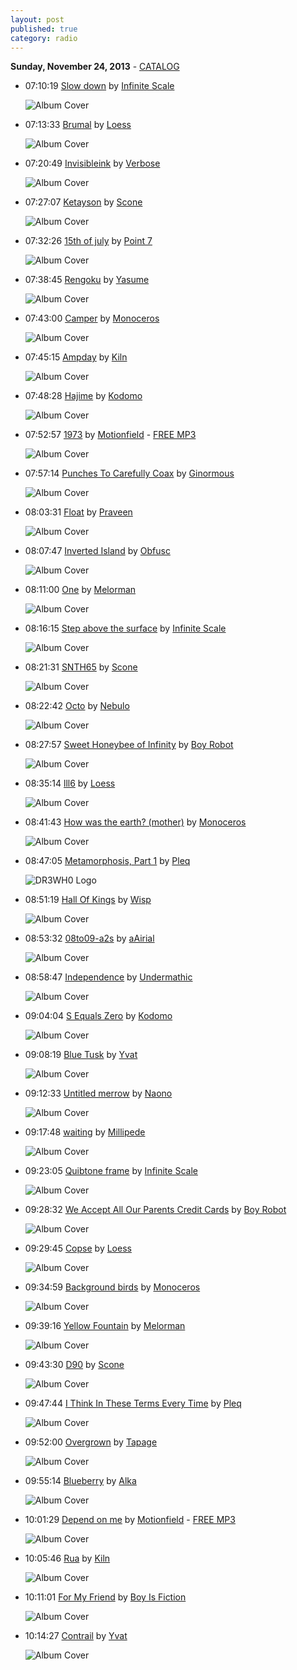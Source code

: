 ```yaml
---
layout: post
published: true
category: radio
---
```


**Sunday, November 24, 2013** - [CATALOG](/2013/11/24/loess-radio-catalog)

*   07:10:19  [Slow down](http://goo.gl/e1KzAU) by [Infinite Scale](http://www.last.fm/music/Infinite+Scale)

    ![Album Cover](http://userserve-ak.last.fm/serve/174s/26057697.jpg "Ad Infinitum")

*   07:13:33  [Brumal](http://goo.gl/pDJvqT) by [Loess](http://www.last.fm/music/Loess)

    ![Album Cover](http://userserve-ak.last.fm/serve/174s/3846903.jpg "Wind And Water")

*   07:20:49  [Invisibleink](http://goo.gl/XAN6AL) by [Verbose](http://www.last.fm/music/Verbose)

    ![Album Cover](http://userserve-ak.last.fm/serve/174s/10296611.jpg "Wonder")

*   07:27:07  [Ketayson](http://goo.gl/efqPfp) by [Scone](http://www.last.fm/music/Scone)

    ![Album Cover](http://userserve-ak.last.fm/serve/174s/88240395.png "Maze")

*   07:32:26  [15th of july](http://goo.gl/bct2o3) by [Point 7](http://www.last.fm/music/Point+7)

    ![Album Cover](http://userserve-ak.last.fm/serve/174s/19586015.jpg "What")

*   07:38:45  [Rengoku](http://goo.gl/glTaAC) by [Yasume](http://www.last.fm/music/Yasume)

    ![Album Cover](http://userserve-ak.last.fm/serve/174s/94119985.jpg "Where We're From the Birds Sing a Pretty Song")

*   07:43:00  [Camper](http://goo.gl/XRJkK4) by [Monoceros](http://www.last.fm/music/Monoceros)

    ![Album Cover](http://userserve-ak.last.fm/serve/174s/46995969.jpg "A glorious afternoon")

*   07:45:15  [Ampday](http://goo.gl/vO5EI4) by [Kiln](http://www.last.fm/music/Kiln)

    ![Album Cover](http://userserve-ak.last.fm/serve/174s/47152213.jpg "Ampday")

*   07:48:28  [Hajime](http://goo.gl/xZ4apW) by [Kodomo](http://www.last.fm/music/Kodomo)

    ![Album Cover](http://userserve-ak.last.fm/serve/174s/67836568.jpg "Frozen In Motion")

*   07:52:57  [1973](http://goo.gl/8LPuW0) by [Motionfield](http://www.last.fm/music/Motionfield) - [FREE MP3](http://goo.gl/Lf9TJ3)

    ![Album Cover](http://userserve-ak.last.fm/serve/174s/80703711.jpg "Northern Lights")

*   07:57:14  [Punches To Carefully Coax](http://goo.gl/HYtz00) by [Ginormous](http://www.last.fm/music/Ginormous)

    ![Album Cover](http://userserve-ak.last.fm/serve/174s/71217828.jpg "At Night, Under Artificial Light")

*   08:03:31  [Float](http://goo.gl/txZHpH) by [Praveen](http://www.last.fm/music/Praveen)

    ![Album Cover](http://userserve-ak.last.fm/serve/174s/63357733.jpg "Backed by Spirits")

*   08:07:47  [Inverted Island](http://goo.gl/H9xoVG) by [Obfusc](http://www.last.fm/music/Obfusc)

    ![Album Cover](http://userserve-ak.last.fm/serve/174s/75782334.jpg "Midnight Dome")

*   08:11:00  [One](http://goo.gl/LsMJiz) by [Melorman](http://www.last.fm/music/Melorman)

    ![Album Cover](http://userserve-ak.last.fm/serve/174s/71031312.jpg "After Noon")

*   08:16:15  [Step above the surface](http://goo.gl/a9Fgz0) by [Infinite Scale](http://www.last.fm/music/Infinite+Scale)

    ![Album Cover](http://userserve-ak.last.fm/serve/174s/26057697.jpg "Ad Infinitum")

*   08:21:31  [SNTH65](http://goo.gl/VPPqd5) by [Scone](http://www.last.fm/music/Scone)

    ![Album Cover](http://userserve-ak.last.fm/serve/174s/88240395.png "Maze")

*   08:22:42  [Octo](http://goo.gl/xJFusc) by [Nebulo](http://www.last.fm/music/Nebulo)

    ![Album Cover](http://userserve-ak.last.fm/serve/174s/83199213.jpg "Cardiac")

*   08:27:57  [Sweet Honeybee of Infinity](http://goo.gl/U7RgTa) by [Boy Robot](http://www.last.fm/music/Boy+Robot)

    ![Album Cover](http://images.amazon.com/images/P/B0009NCP88.01._SCMZZZZZZZ_.jpg "Rotten Cocktails")

*   08:35:14  [lll6](http://goo.gl/uF2lM5) by [Loess](http://www.last.fm/music/Loess)

    ![Album Cover](http://userserve-ak.last.fm/serve/174s/3846903.jpg "Wind And Water")

*   08:41:43  [How was the earth? (mother)](http://goo.gl/WgoQWG) by [Monoceros](http://www.last.fm/music/Monoceros)

    ![Album Cover](http://userserve-ak.last.fm/serve/174s/11950227.jpg "I feel apocalyptic today")

*   08:47:05  [Metamorphosis, Part 1](http://goo.gl/Ci2vMe) by [Pleq](http://www.last.fm/music/Pleq)

    ![DR3WH0 Logo](https://dl.dropboxusercontent.com/u/8239797/DR3WH0.png "DR3WH0 RadioBlog")

*   08:51:19  [Hall Of Kings](http://goo.gl/2Xrnyv) by [Wisp](http://www.last.fm/music/Wisp)

    ![Album Cover](http://userserve-ak.last.fm/serve/174s/71791800.jpg "Building Dragons")

*   08:53:32  [08to09-a2s](http://goo.gl/ozhFkH) by [aAirial](http://www.last.fm/music/aAirial)

    ![Album Cover](http://userserve-ak.last.fm/serve/174s/80449499.jpg "incoercible")

*   08:58:47  [Independence](http://goo.gl/fm73DK) by [Undermathic](http://www.last.fm/music/Undermathic)

    ![Album Cover](http://userserve-ak.last.fm/serve/174s/34689037.jpg "Return To Childhood")

*   09:04:04  [S Equals Zero](http://goo.gl/mMtQuD) by [Kodomo](http://www.last.fm/music/Kodomo)

    ![Album Cover](http://userserve-ak.last.fm/serve/174s/67836568.jpg "Frozen In Motion")

*   09:08:19  [Blue Tusk](http://goo.gl/HDa1tM) by [Yvat](http://www.last.fm/music/Yvat)

    ![Album Cover](http://userserve-ak.last.fm/serve/174s/74980234.jpg "Unfolded")

*   09:12:33  [Untitled merrow](http://goo.gl/uDdKlr) by [Naono](http://www.last.fm/music/Naono)

    ![Album Cover](http://userserve-ak.last.fm/serve/174s/44596311.jpg "Sleepy Pebbles")

*   09:17:48  [waiting](http://goo.gl/HGkc4Q) by [Millipede](http://www.last.fm/music/Millipede)

    ![Album Cover](http://userserve-ak.last.fm/serve/174s/50381771.jpg "all my best intentions")

*   09:23:05  [Quibtone frame](http://goo.gl/tnKpUL) by [Infinite Scale](http://www.last.fm/music/Infinite+Scale)

    ![Album Cover](http://userserve-ak.last.fm/serve/174s/26057697.jpg "Ad Infinitum")

*   09:28:32  [We Accept All Our Parents Credit Cards](http://goo.gl/B0jmgt) by [Boy Robot](http://www.last.fm/music/Boy+Robot)

    ![Album Cover](http://images.amazon.com/images/P/B0009NCP88.01._SCMZZZZZZZ_.jpg "Rotten Cocktails")

*   09:29:45  [Copse](http://goo.gl/mxTcPT) by [Loess](http://www.last.fm/music/Loess)

    ![Album Cover](http://userserve-ak.last.fm/serve/174s/3846903.jpg "Wind And Water")

*   09:34:59  [Background birds](http://goo.gl/FNcv24) by [Monoceros](http://www.last.fm/music/Monoceros)

    ![Album Cover](http://userserve-ak.last.fm/serve/174s/94072753.jpg "Tales for Silent Nights")

*   09:39:16  [Yellow Fountain](http://goo.gl/rSy35g) by [Melorman](http://www.last.fm/music/Melorman)

    ![Album Cover](http://userserve-ak.last.fm/serve/174s/33090093.jpg "Far Away Morning")

*   09:43:30  [D90](http://goo.gl/AY6gLN) by [Scone](http://www.last.fm/music/Scone)

    ![Album Cover](http://userserve-ak.last.fm/serve/174s/88240395.png "Maze")

*   09:47:44  [I Think In These Terms Every Time](http://goo.gl/0X1I78) by [Pleq](http://www.last.fm/music/Pleq)

    ![Album Cover](http://userserve-ak.last.fm/serve/174s/30696415.jpg "The Metamorphosis")

*   09:52:00  [Overgrown](http://goo.gl/i5U8kd) by [Tapage](http://www.last.fm/music/Tapage)

    ![Album Cover](http://userserve-ak.last.fm/serve/174s/70491474.jpg "Overgrown")

*   09:55:14  [Blueberry](http://goo.gl/0Jlp9e) by [Alka](http://www.last.fm/music/Alka)

    ![Album Cover](http://userserve-ak.last.fm/serve/174s/33165837.jpg "A Dog Lost in the Woods")

*   10:01:29  [Depend on me](http://goo.gl/S9WBDD) by [Motionfield](http://www.last.fm/music/Motionfield) - [FREE MP3](http://goo.gl/OCHPYX)

    ![Album Cover](http://userserve-ak.last.fm/serve/174s/80703711.jpg "Northern Lights")

*   10:05:46  [Rua](http://goo.gl/ZaMuZO) by [Kiln](http://www.last.fm/music/Kiln)

    ![Album Cover](http://userserve-ak.last.fm/serve/174s/32954301.jpg "Dusker")

*   10:11:01  [For My Friend](http://goo.gl/6Btah8) by [Boy Is Fiction](http://www.last.fm/music/Boy+Is+Fiction)

    ![Album Cover](http://userserve-ak.last.fm/serve/174s/54922651.jpg "Broadcasts In Colour")

*   10:14:27  [Contrail](http://goo.gl/uVzXxL) by [Yvat](http://www.last.fm/music/Yvat)

    ![Album Cover](http://userserve-ak.last.fm/serve/174s/74980234.jpg "Unfolded")

